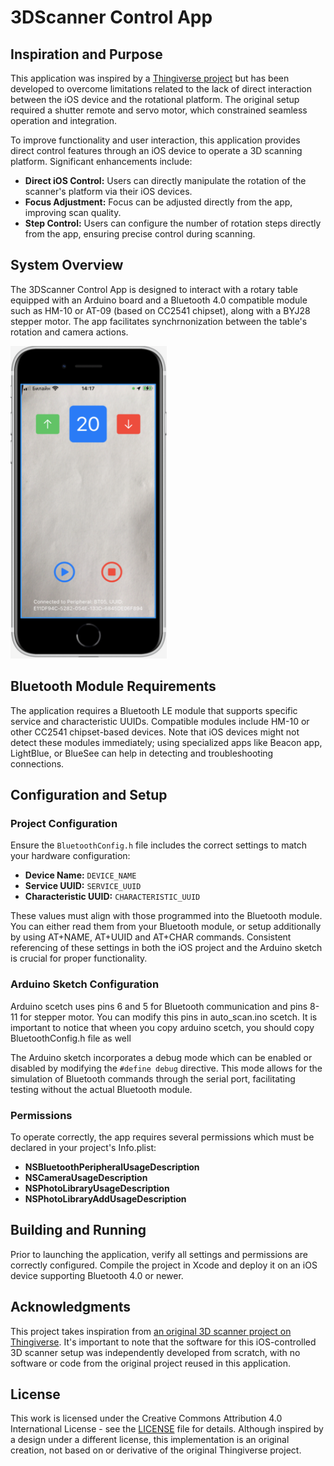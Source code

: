 # 3DScanner Control App

## Inspiration and Purpose

This application was inspired by a [Thingiverse project](https://www.thingiverse.com/thing:3958326) but has been developed to overcome limitations related to the lack of direct interaction between the iOS device and the rotational platform. The original setup required a shutter remote and servo motor, which constrained seamless operation and integration.

To improve functionality and user interaction, this application provides direct control features through an iOS device to operate a 3D scanning platform. Significant enhancements include:
- **Direct iOS Control:** Users can directly manipulate the rotation of the scanner's platform via their iOS devices.
- **Focus Adjustment:** Focus can be adjusted directly from the app, improving scan quality.
- **Step Control:** Users can configure the number of rotation steps directly from the app, ensuring precise control during scanning.

## System Overview

The 3DScanner Control App is designed to interact with a rotary table equipped with an Arduino board and a Bluetooth 4.0 compatible module such as HM-10 or AT-09 (based on CC2541 chipset), along with a BYJ28 stepper motor. The app facilitates synchrnonization between the table's rotation and camera actions.

<img src="screenshots/app_screenshot.png" width="250" height="500" alt="App Screenshot">

## Bluetooth Module Requirements

The application requires a Bluetooth LE module that supports specific service and characteristic UUIDs. Compatible modules include HM-10 or other CC2541 chipset-based devices. Note that iOS devices might not detect these modules immediately; using specialized apps like Beacon app, LightBlue, or BlueSee can help in detecting and troubleshooting connections.

## Configuration and Setup

### Project Configuration
Ensure the `BluetoothConfig.h` file includes the correct settings to match your hardware configuration:
- **Device Name:** `DEVICE_NAME`
- **Service UUID:** `SERVICE_UUID`
- **Characteristic UUID:** `CHARACTERISTIC_UUID`

These values must align with those programmed into the Bluetooth module. You can either read them from your Bluetooth module, or setup additionally by using AT+NAME, AT+UUID and AT+CHAR commands. Consistent referencing of these settings in both the iOS project and the Arduino sketch is crucial for proper functionality.

### Arduino Sketch Configuration

Arduino scetch uses pins 6 and 5 for Bluetooth communication and pins 8-11 for stepper motor. You can modify this pins in auto_scan.ino scetch. It is important to notice that wheen you copy arduino scetch, you should copy BluetoothConfig.h file as well

The Arduino sketch incorporates a debug mode which can be enabled or disabled by modifying the `#define debug` directive. This mode allows for the simulation of Bluetooth commands through the serial port, facilitating testing without the actual Bluetooth module.

### Permissions
To operate correctly, the app requires several permissions which must be declared in your project's Info.plist:
- **NSBluetoothPeripheralUsageDescription**
- **NSCameraUsageDescription**
- **NSPhotoLibraryUsageDescription**
- **NSPhotoLibraryAddUsageDescription**

## Building and Running

Prior to launching the application, verify all settings and permissions are correctly configured. Compile the project in Xcode and deploy it on an iOS device supporting Bluetooth 4.0 or newer.

## Acknowledgments

This project takes inspiration from [an original 3D scanner project on Thingiverse](https://www.thingiverse.com/thing:3958326). It's important to note that the software for this iOS-controlled 3D scanner setup was independently developed from scratch, with no software or code from the original project reused in this application.

## License

This work is licensed under the Creative Commons Attribution 4.0 International License - see the [LICENSE](LICENSE) file for details. Although inspired by a design under a different license, this implementation is an original creation, not based on or derivative of the original Thingiverse project.

